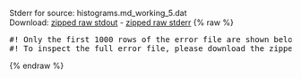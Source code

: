 Stderr for source:  histograms.md_working_5.dat   
Download: [zipped raw stdout](histograms.md_working_5.dat.plumed_master.stdout.txt.zip) - [zipped raw stderr](histograms.md_working_5.dat.plumed_master.stderr.txt.zip) 
{% raw %}
<pre>
#! Only the first 1000 rows of the error file are shown below
#! To inspect the full error file, please download the zipped raw stderr file above
</pre>
{% endraw %}
